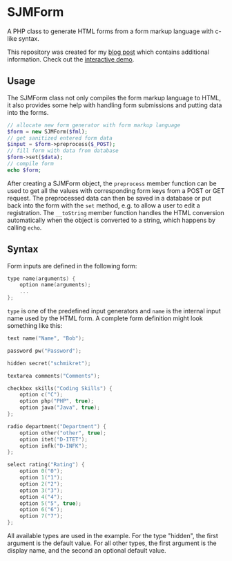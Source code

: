 # SJMForm

A PHP class to generate HTML forms from a form markup language with c-like syntax. 

This repository was created for my [blog post](http://heap.ch/blog/2015/12/25/sjmform/) which contains additional information. Check out the [interactive demo](http://demo.heap.ch/SJMForm/demo.php).

## Usage

The SJMForm class not only compiles the form markup language to HTML, it also provides some help with handling form submissions and putting data into the forms. 

```php startinline
// allocate new form generator with form markup language
$form = new SJMForm($fml);
// get sanitized entered form data
$input = $form->preprocess($_POST);
// fill form with data from database
$form->set($data);
// compile form
echo $form;
```

After creating a SJMForm object, the `preprocess` member function can be used to get all the values with corresponding form keys from a POST or GET request. The preprocessed data can then be saved in a database or put back into the form with the `set` method, e.g. to allow a user to edit a registration. The `__toString` member function handles the HTML conversion automatically when the object is converted to a string, which happens by calling `echo`. 

## Syntax

Form inputs are defined in the following form:

```c
type name(arguments) {
	option name(arguments);
	...
};
```

`type` is one of the predefined input generators and `name` is the internal input name used by the HTML form. A complete form definition might look something like this:

```c
text name("Name", "Bob");

password pw("Password");

hidden secret("schmikret");

textarea comments("Comments");

checkbox skills("Coding Skills") {
	option c("C");
	option php("PHP", true);
	option java("Java", true);
};

radio department("Department") {
	option other("other", true);
	option itet("D-ITET");
	option infk("D-INFK");
};

select rating("Rating") {
	option 0("0");
	option 1("1");
	option 2("2");
	option 3("3");
	option 4("4");
	option 5("5", true);
	option 6("6");
	option 7("7");
};
```

All available types are used in the example. For the type "hidden", the first argument is the default value. For all other types, the first argument is the display name, and the second an optional default value. 





